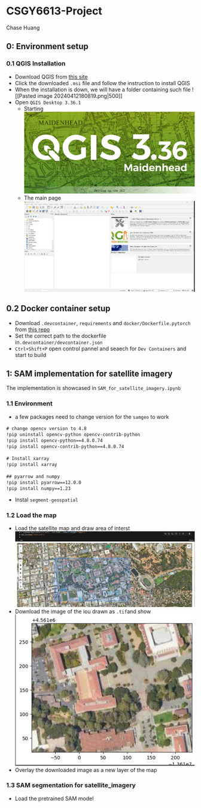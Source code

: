 # CSGY6613-Project
Chase Huang

0: Environment setup
--
### 0.1 QGIS Installation
- Download QGIS from [this site](https://qgis.org/en/site/) 
- Click the downloaded `.msi` file and follow the instruction to install QGIS
- When the installation is down, we will have a folder containing such file
	![[Pasted image 20240412180819.png|500]]
- Open `QGIS Desktop 3.36.1`
	- Starting
		![img1](README_imgs/QGIS1.png)
	- The main page
		![img1](README_imgs/QGIS2.png)
## 0.2 Docker container setup
- Download `.devcontainer`, `requirements`  and `docker/Dockerfile.pytorch` from [this repo]( https://github.com/pantelis/artificial-intelligence)
- Set the correct path to the dockerfile in`.devcontainer/devcontainer.json`
- `Ctrl+Shift+P` open control pannel and seaech for `Dev Containers` and start to build

1: SAM implementation for satellite imagery
--
The implementation is showcased in `SAM_for_satellite_imagery.ipynb`
### 1.1 Environment 
- a few packages need to change version for the `samgeo` to work
```	
# change opencv version to 4.8
!pip uninstall opencv-python opencv-contrib-python
!pip install opencv-python==4.8.0.74
!pip install opencv-contrib-python==4.8.0.74

# Install xarray
!pip install xarray

## pyarrow and numpy
!pip install pyarrow==12.0.0
!pip install numpy==1.23
```
- Instal `segment-geospatial`

### 1.2 Load the map
- Load the satellite map and draw area of interst
	![img1](README_imgs/map1.png)
- Download the image of the iou drawn as ` .tif `and show
	![img1](README_imgs/map2.png)
- Overlay the downloaded image as a new layer of the map

### 1.3 SAM segmentation  for satellite_imagery
- Load the pretrained SAM model